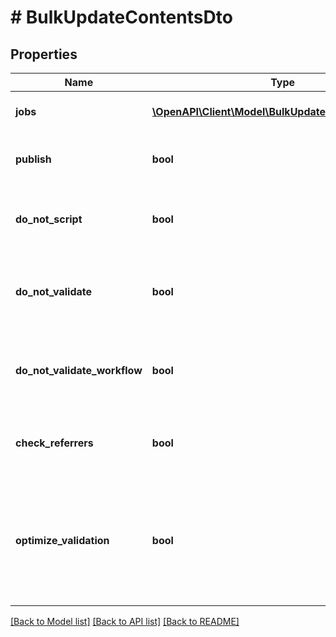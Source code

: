 # # BulkUpdateContentsDto

## Properties

Name | Type | Description | Notes
------------ | ------------- | ------------- | -------------
**jobs** | [**\OpenAPI\Client\Model\BulkUpdateContentsJobDto[]**](BulkUpdateContentsJobDto.md) | The contents to update or insert. |
**publish** | **bool** | True to automatically publish the content. | [optional]
**do_not_script** | **bool** | True to turn off scripting for faster inserts. Default: true. | [optional]
**do_not_validate** | **bool** | True to turn off validation for faster inserts. Default: false. | [optional]
**do_not_validate_workflow** | **bool** | True to turn off validation of workflow rules. Default: false. | [optional]
**check_referrers** | **bool** | True to check referrers of deleted contents. | [optional]
**optimize_validation** | **bool** | True to turn off costly validation: Unique checks, asset checks and reference checks. Default: true. | [optional]

[[Back to Model list]](../../README.md#models) [[Back to API list]](../../README.md#endpoints) [[Back to README]](../../README.md)
